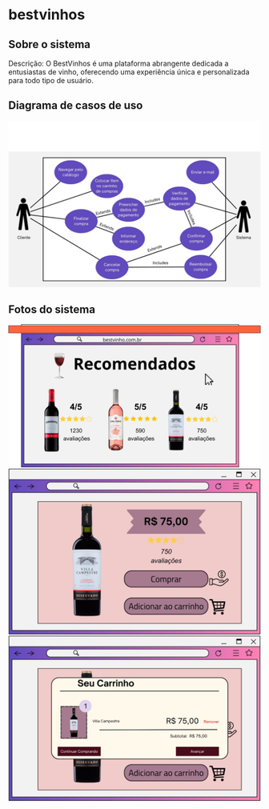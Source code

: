 # bestvinhos

## Sobre o sistema
Descrição: O BestVinhos é uma plataforma abrangente dedicada a entusiastas de vinho, oferecendo uma experiência única e personalizada para todo tipo de usuário.


## Diagrama de casos de uso
![Casos](./casos.jpeg)

## Fotos do sistema
![Recomendações](./recomendados.jpeg)
![Info](./info.jpeg)
![Carrinho](./carrinho.jpeg)
